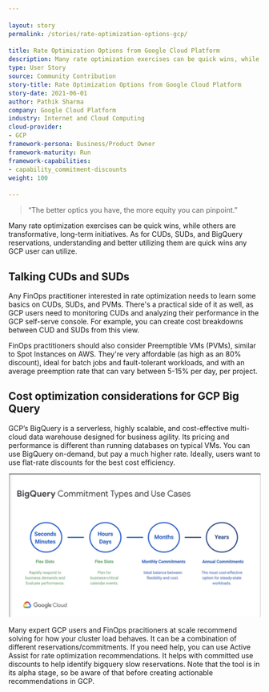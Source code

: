 ```yaml
---

layout: story
permalink: /stories/rate-optimization-options-gcp/

title: Rate Optimization Options from Google Cloud Platform
description: Many rate optimization exercises can be quick wins, while others are transformative, long-term initiatives. As for CUDs, SUDs, and BigQuery reservations, understanding and better utilizing them are quick wins any GCP user can utilize.
type: User Story
source: Community Contribution
story-title: Rate Optimization Options from Google Cloud Platform
story-date: 2021-06-01
author: Pathik Sharma
company: Google Cloud Platform
industry: Internet and Cloud Computing
cloud-provider:
- GCP
framework-persona: Business/Product Owner
framework-maturity: Run
framework-capabilities:
- capability_commitment-discounts
weight: 100

---
```


> “The better optics you have, the more equity you can pinpoint.”

Many rate optimization exercises can be quick wins, while others are transformative, long-term initiatives. As for CUDs, SUDs, and BigQuery reservations, understanding and better utilizing them are quick wins any GCP user can utilize.

## Talking CUDs and SUDs
Any FinOps practitioner interested in rate optimization needs to learn some basics on CUDs, SUDs, and PVMs. There's a practical side of it as well, as GCP users need to monitoring CUDs and analyzing their performance in the GCP self-serve console. For example, you can create cost breakdowns between CUD and SUDs from this view.

FinOps practitioners should also consider Preemptible VMs (PVMs), similar to Spot Instances on AWS. They're very affordable (as high as an 80% discount), ideal for batch jobs and fault-tolerant workloads, and with an average preemption rate that can vary between 5-15% per day, per project.

## Cost optimization considerations for GCP Big Query
GCP’s BigQuery is a serverless, highly scalable, and cost-effective multi-cloud data warehouse designed for business agility. Its pricing and performance is different than running databases on typical VMs. You can use BigQuery on-demand, but pay a much higher rate. Ideally, users want to use flat-rate discounts for the best cost efficiency.

![](/img/stories/gcp-overview.jpeg)

Many expert GCP users and FinOps pracitioners at scale recommend solving for how your cluster load behaves. It can be a combination of different reservations/commitments. If you need help, you can use Active Assist for rate optimization recommendations. It helps with committed use discounts to help identify bigquery slow reservations. Note that the tool is in its alpha stage, so be aware of that before creating actionable recommendations in GCP.
